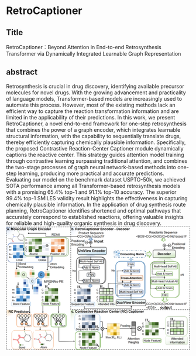 # RetroCaptioner

## Title
RetroCaptioner：Beyond Attention in End-to-end Retrosynthesis Transformer via Dynamically Integrated Learnable Graph Representation
## abstract
Retrosynthesis is crucial in drug discovery, identifying available precursor molecules for novel drugs. With the growing advancement and practicality of language models, Transformer-based models are increasingly used to automate this process. However, most of the existing methods lack an efficient way to capture the reaction transformation information and are limited in the applicability of their predictions. In this work, we present RetroCaptioner, a novel end-to-end framework for one-step retrosynthesis that combines the power of a graph encoder, which integrates learnable structural information, with the capability to sequentially translate drugs, thereby efficiently capturing chemically plausible information. Specifically, the proposed Contrastive Reaction-Center Captioner module dynamically captions the reactive center. This strategy guides attention model training through contrastive learning surpassing traditional attention, and combines the two-stage processes of graph neural network-based methods into one-step learning, producing more practical and accurate predictions. Evaluating our model on the benchmark dataset USPTO-50k, we achieved SOTA performance among all Transformer-based retrosynthesis models with a promising 65.4% top-1 and 91.1% top-10 accuracy. The superior 99.4% top-1 SMILES validity result highlights the effectiveness in capturing chemically plausible information. In the application of drug synthesis route planning, RetroCaptioner identifies shortened and optimal pathways that accurately correspond to established reactions, offering valuable insights for reliable and high-quality organic synthesis in drug discovery.
![image](model.png)
